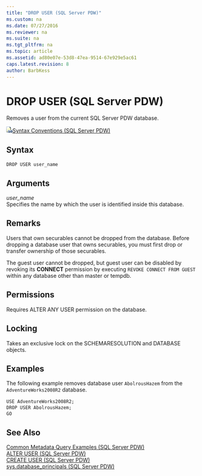```yaml
---
title: "DROP USER (SQL Server PDW)"
ms.custom: na
ms.date: 07/27/2016
ms.reviewer: na
ms.suite: na
ms.tgt_pltfrm: na
ms.topic: article
ms.assetid: ad80e07e-53d8-47ea-9514-67e929e5ac61
caps.latest.revision: 8
author: BarbKess
---
```

# DROP USER (SQL Server PDW)
Removes a user from the current SQL Server PDW database.  
  
![Topic link icon](../../mpp/sqlpdw/media/Topic_Link.gif "Topic_Link")[Syntax Conventions &#40;SQL Server PDW&#41;](../../mpp/sqlpdw/syntax-conventions-sql-server-pdw.md)  
  
## Syntax  
  
```  
DROP USER user_name  
```  
  
## Arguments  
*user_name*  
Specifies the name by which the user is identified inside this database.  
  
## Remarks  
Users that own securables cannot be dropped from the database. Before dropping a database user that owns securables, you must first drop or transfer ownership of those securables.  
  
The guest user cannot be dropped, but guest user can be disabled by revoking its **CONNECT** permission by executing `REVOKE CONNECT FROM GUEST` within any database other than master or tempdb.  
  
## Permissions  
Requires ALTER ANY USER permission on the database.  
  
## Locking  
Takes an exclusive lock on the SCHEMARESOLUTION and DATABASE objects.  
  
## Examples  
The following example removes database user `AbolrousHazem` from the `AdventureWorks2008R2` database.  
  
```  
USE AdventureWorks2008R2;  
DROP USER AbolrousHazem;  
GO  
```  
  
## See Also  
[Common Metadata Query Examples &#40;SQL Server PDW&#41;](../../mpp/sqlpdw/common-metadata-query-examples-sql-server-pdw.md)  
[ALTER USER &#40;SQL Server PDW&#41;](../../mpp/sqlpdw/alter-user-sql-server-pdw.md)  
[CREATE USER &#40;SQL Server PDW&#41;](../../mpp/sqlpdw/create-user-sql-server-pdw.md)  
[sys.database_principals &#40;SQL Server PDW&#41;](../../mpp/sqlpdw/sys-database-principals-sql-server-pdw.md)  
  
